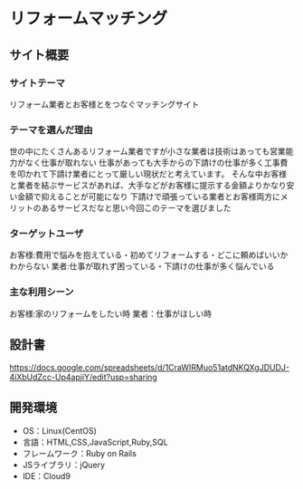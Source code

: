 # リフォームマッチング

## サイト概要
### サイトテーマ
リフォーム業者とお客様とをつなぐマッチングサイト

### テーマを選んだ理由
世の中にたくさんあるリフォーム業者ですが小さな業者は技術はあっても営業能力がなく仕事が取れない
仕事があっても大手からの下請けの仕事が多く工事費を叩かれて下請け業者にとって厳しい現状だと考えています。
そんな中お客様と業者を結ぶサービスがあれば、大手などがお客様に提示する金額よりかなり安い金額で抑えることが可能になり
下請けで頑張っている業者とお客様両方にメリットのあるサービスだなと思い今回このテーマを選びました

### ターゲットユーザ
お客様:費用で悩みを抱えている・初めてリフォームする・どこに頼めばいいかわからない
業者:仕事が取れず困っている・下請けの仕事が多く悩んでいる

### 主な利用シーン
お客様:家のリフォームをしたい時
業者：仕事がほしい時


## 設計書
https://docs.google.com/spreadsheets/d/1CraWIRMuo51atdNKQXgJDUDJ-4iXbUdZcc-Up4apjiY/edit?usp=sharing

## 開発環境
- OS：Linux(CentOS)
- 言語：HTML,CSS,JavaScript,Ruby,SQL
- フレームワーク：Ruby on Rails
- JSライブラリ：jQuery
- IDE：Cloud9

